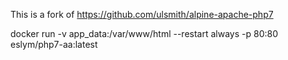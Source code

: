 This is a fork of https://github.com/ulsmith/alpine-apache-php7

docker run -v app_data:/var/www/html --restart always -p 80:80 eslym/php7-aa:latest

